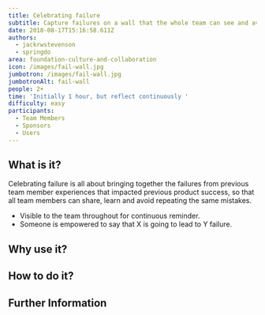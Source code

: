 ```yaml
---
title: Celebrating failure
subtitle: Capture failures on a wall that the whole team can see and avoid
date: 2018-08-17T15:16:58.611Z
authors:
  - jackrwstevenson
  - springdo
area: foundation-culture-and-collaboration
icon: /images/fail-wall.jpg
jumbotron: /images/fail-wall.jpg
jumbotronAlt: fail-wall
people: 2+
time: 'Initially 1 hour, but reflect continuously '
difficulty: easy
participants:
  - Team Members
  - Sponsors
  - Users
---
```

## What is it?

Celebrating failure is all about bringing together the failures from previous team member experiences that impacted previous product success, so that all team members can share, learn and avoid repeating the same mistakes.

* Visible to the team throughout for continuous reminder.
* Someone is empowered to say that X is going to lead to Y failure.

## Why use it?

## How to do it?

## Further Information
